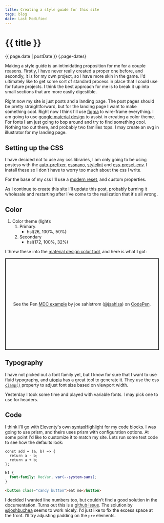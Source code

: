 ```yaml
---
title: Creating a style guide for this site
tags: blog
date: Last Modified
---
```


# {{ title }}

{{ page.date | postDate }} {.page-dates}

Making a style guide is an intimidating proposition for me for a couple reasons. Firstly, I have never really created a proper one before, and secondly, it is for my own project, so I have more skin in the game. I'd ultimately like to get some sort of standard process in place that I could use for future projects. I think the best approach for me is to break it up into small sections that are more easily digestible.

Right now my site is just posts and a landing page. The post pages should be pretty straightforward, but for the landing page I want to make something cool. Right now I think I'll use [figma](https://www.figma.com) to wire-frame everything. I am going to use [google material design](https://material.io/design) to assist in creating a color theme. For fonts I am just going to bop around and try to find something cool. Nothing too out there, and probably two families tops. I may create an svg in illustrator for my landing page.

## Setting up the CSS

I have decided not to use any css libraries, I am only going to be using postcss with the [auto-prefixer](https://github.com/postcss/autoprefixer), [cssnano](https://github.com/cssnano/cssnano), [stylelint](https://stylelint.io/) and [css-preset-env](https://preset-env.cssdb.org/). I install these so I don't have to worry too much about the css I write.

For the base of my css I'll use a [modern reset](https://elad2412.github.io/the-new-css-reset/), and custom properties.

As I continue to create this site I'll update this post, probably burning it wholesale and restarting after I've come to the realization that it's all wrong.

## Color

1. Color theme (light):
   1. Primary:
      - hsl(26, 100%, 50%) <span class="theme-color primary-light"></span>
   2. Secondary
      - hsl(172, 100%, 32%) <span class="theme-color secondary-light"></span>

I threw these into the [material design color tool](https://material.io/resources/color/#!/?view.left=0&view.right=0&primary.color=FF6F00&secondary.color=FAFAFA&primary.text.color=FAFAFA), and here is what I got:

<p class="codepen" data-height="300" data-default-tab="result" data-slug-hash="VwzOJZE" data-user="jsahlsa" style="height: 300px; box-sizing: border-box; display: flex; align-items: center; justify-content: center; border: 2px solid; margin: 1em 0; padding: 1em;">
  <span>See the Pen <a href="https://codepen.io/jsahlsa/pen/VwzOJZE">
  MDC example</a> by joe sahlstrom (<a href="https://codepen.io/jsahlsa">@jsahlsa</a>)
  on <a href="https://codepen.io">CodePen</a>.</span>
</p>
<script async src="https://cpwebassets.codepen.io/assets/embed/ei.js"></script>

## Typography

I have not picked out a font family yet, but I know for sure that I want to use fluid typography, and [utopia](https://utopia.fyi/) has a great tool to generate it. They use the css [`clamp()`](<https://developer.mozilla.org/en-US/docs/Web/CSS/clamp()>) property to adjust font size based on viewport width.

Yesterday I took some time and played with variable fonts. I may pick one to use for headers.

## Code

I think I'll go with Eleventy's own [syntaxHighlight](https://www.11ty.dev/docs/plugins/syntaxhighlight/) for my code blocks. I was going to use prism, and theirs uses prism with configuration options. At some point I'd like to customize it to match my site. Lets run some test code to see how the defaults look:

```js/2/1
const add = (a, b) => {
  return a - b;
  return a + b;
};
```

```css
h1 {
  font-family: RecVar, var(--system-sans);
}
```

```html
<button class="candy button">eat me</button>
```

I decided I wanted line numbers too, but couldn't find a good solution in the documentation. Turns out this is a [github issue](https://github.com/11ty/eleventy-plugin-syntaxhighlight/issues/10?v=1.0.18). The solution by [@joshbuchea](https://github.com/joshbuchea) seems to work nicely. I'd just like to fix the excess space at the front. I'll try adjusting padding on the `pre` elements.
